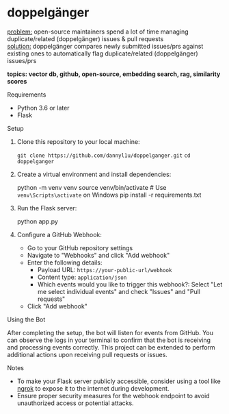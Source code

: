 # doppelgänger
<ins>problem:</ins> open-source maintainers spend a lot of time managing duplicate/related (doppelgänger) issues & pull requests  
<ins>solution:</ins> doppelgänger compares newly submitted issues/prs against existing ones to automatically flag duplicate/related (doppelgänger) issues/prs

**topics: vector db, github, open-source, embedding search, rag, similarity scores**

Requirements

- Python 3.6 or later
- Flask

Setup

1. Clone this repository to your local machine:

   `git clone https://github.com/dannyl1u/doppelganger.git`
   `cd doppelganger`

2. Create a virtual environment and install dependencies:

   python -m venv venv
   source venv/bin/activate  # Use `venv\Scripts\activate` on Windows
   pip install -r requirements.txt

3. Run the Flask server:

   python app.py

4. Configure a GitHub Webhook:

   - Go to your GitHub repository settings
   - Navigate to "Webhooks" and click "Add webhook"
   - Enter the following details:
     - Payload URL: `https://your-public-url/webhook`
     - Content type: `application/json`
     - Which events would you like to trigger this webhook?: Select "Let me select individual events" and check "Issues" and "Pull requests"
   - Click "Add webhook"

Using the Bot

After completing the setup, the bot will listen for events from GitHub. You can observe the logs in your terminal to confirm that the bot is receiving and processing events correctly. This project can be extended to perform additional actions upon receiving pull requests or issues.

Notes

- To make your Flask server publicly accessible, consider using a tool like [ngrok](https://ngrok.com/) to expose it to the internet during development.
- Ensure proper security measures for the webhook endpoint to avoid unauthorized access or potential attacks.
